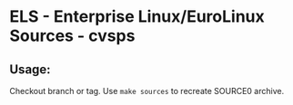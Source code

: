 # ELS - Enterprise Linux/EuroLinux Sources - cvsps
 
## Usage:
  Checkout branch or tag. Use `make sources` to recreate  SOURCE0 archive.
